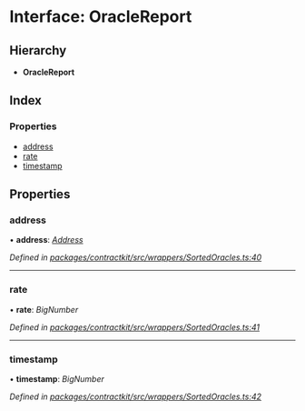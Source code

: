# Interface: OracleReport

## Hierarchy

* **OracleReport**

## Index

### Properties

* [address](_wrappers_sortedoracles_.oraclereport.md#address)
* [rate](_wrappers_sortedoracles_.oraclereport.md#rate)
* [timestamp](_wrappers_sortedoracles_.oraclereport.md#timestamp)

## Properties

###  address

• **address**: *[Address](../modules/_base_.md#address)*

*Defined in [packages/contractkit/src/wrappers/SortedOracles.ts:40](https://github.com/celo-org/celo-monorepo/blob/master/packages/contractkit/src/wrappers/SortedOracles.ts#L40)*

___

###  rate

• **rate**: *BigNumber*

*Defined in [packages/contractkit/src/wrappers/SortedOracles.ts:41](https://github.com/celo-org/celo-monorepo/blob/master/packages/contractkit/src/wrappers/SortedOracles.ts#L41)*

___

###  timestamp

• **timestamp**: *BigNumber*

*Defined in [packages/contractkit/src/wrappers/SortedOracles.ts:42](https://github.com/celo-org/celo-monorepo/blob/master/packages/contractkit/src/wrappers/SortedOracles.ts#L42)*
